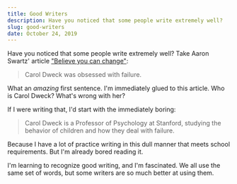 ```yaml
---
title: Good Writers
description: Have you noticed that some people write extremely well?
slug: good-writers
date: October 24, 2019
---
```


Have you noticed that some people write extremely well? Take Aaron Swartz' article ["Believe you can change"](http://www.aaronsw.com/weblog/dweck):

> Carol Dweck was obsessed with failure.

What an _amazing_ first sentence. I'm immediately glued to this article. Who is Carol Dweck? What's wrong with her?

If I were writing that, I'd start with the immediately boring:

> Carol Dweck is a Professor of Psychology at Stanford, studying the behavior of children and how they deal with failure.

Because I have a lot of practice writing in this dull manner that meets school requirements. But I'm already bored reading it.

I'm learning to recognize good writing, and I'm fascinated. We all use the same set of words, but some writers are so much better at using them.
